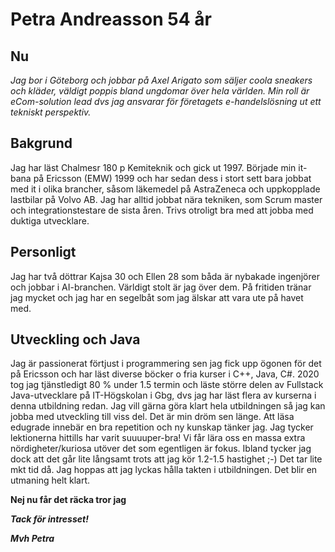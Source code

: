 # Petra Andreasson 54 år

## Nu
*Jag bor i Göteborg och jobbar på Axel Arigato som säljer coola sneakers och kläder, väldigt poppis bland ungdomar över hela världen. Min roll är eCom-solution lead dvs jag ansvarar för företagets e-handelslösning ut ett tekniskt perspektiv.*

## Bakgrund
Jag har läst Chalmesr 180 p Kemiteknik och gick ut 1997. Började min it-bana på Ericsson (EMW) 1999 och har sedan dess i stort sett bara jobbat med it i olika brancher, såsom läkemedel på AstraZeneca och uppkopplade lastbilar på Volvo AB. Jag har alltid jobbat nära tekniken, som Scrum master och integrationstestare de sista åren. Trivs otroligt bra med att jobba med duktiga utvecklare.

## Personligt
Jag har två döttrar Kajsa 30 och Ellen 28 som båda är nybakade ingenjörer och jobbar i AI-branchen. Världigt stolt är jag över dem.
På fritiden tränar jag mycket och jag har en segelbåt som jag älskar att vara ute på havet med.

## Utveckling och Java
Jag är passionerat förtjust i programmering sen jag fick upp ögonen för det på Ericsson och har läst diverse böcker o fria kurser i C++, Java, C#. 2020 tog jag tjänstledigt 80 % under 1.5 termin och läste större delen av Fullstack Java-utvecklare på IT-Högskolan i Gbg, dvs jag har läst flera av kurserna i denna utbildning redan. Jag vill gärna göra klart hela utbildningen så jag kan jobba med utveckling till viss del. Det är min dröm sen länge. Att läsa edugrade innebär en bra repetition och ny kunskap tänker jag.
Jag tycker lektionerna hittills har varit suuuuper-bra! Vi får lära oss en massa extra nördigheter/kuriosa utöver det som egentligen är fokus. Ibland tycker jag dock att det går lite långsamt trots att jag kör 1.2-1.5 hastighet ;-) Det tar lite mkt tid då. Jag hoppas att jag lyckas hålla takten i utbildningen. Det blir en utmaning helt klart.

**Nej nu får det räcka tror jag**

_**Tack för intresset!**_

_**Mvh Petra**_
